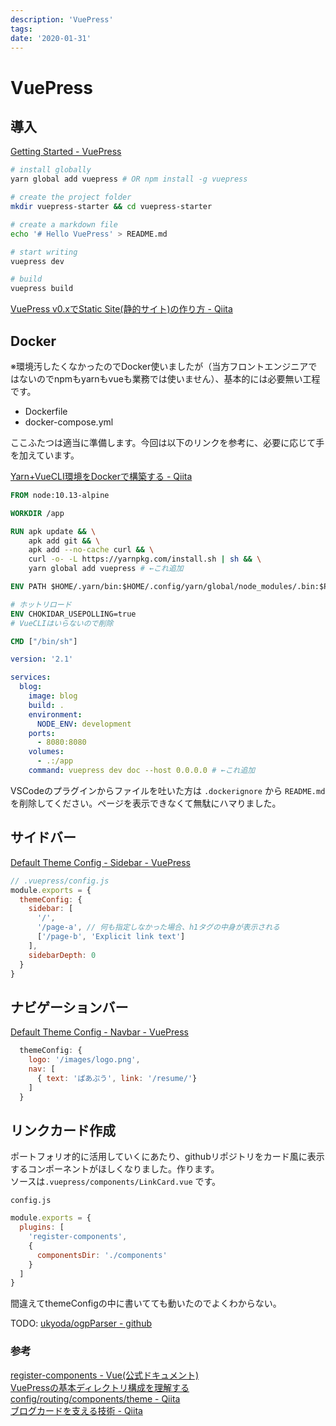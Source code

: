 ```yaml
---
description: 'VuePress'
tags:
date: '2020-01-31'
---
```

# VuePress
## 導入

[Getting Started - VuePress](https://vuepress.vuejs.org/guide/getting-started.html)

```bash
# install globally
yarn global add vuepress # OR npm install -g vuepress

# create the project folder
mkdir vuepress-starter && cd vuepress-starter

# create a markdown file
echo '# Hello VuePress' > README.md

# start writing
vuepress dev

# build
vuepress build
```
[VuePress v0.xでStatic Site(静的サイト)の作り方 - Qiita](https://qiita.com/Koki07/items/319bcfda431e6d593358)

## Docker

※環境汚したくなかったのでDocker使いましたが（当方フロントエンジニアではないのでnpmもyarnもvueも業務では使いません）、基本的には必要無い工程です。

 - Dockerfile
 - docker-compose.yml

ここふたつは適当に準備します。今回は以下のリンクを参考に、必要に応じて手を加えています。

[Yarn+VueCLI環境をDockerで構築する - Qiita](https://qiita.com/kawadumax/items/ee73304579254f4398ad)  

```Dockerfile
FROM node:10.13-alpine

WORKDIR /app

RUN apk update && \
    apk add git && \
    apk add --no-cache curl && \
    curl -o- -L https://yarnpkg.com/install.sh | sh && \
    yarn global add vuepress # ←これ追加

ENV PATH $HOME/.yarn/bin:$HOME/.config/yarn/global/node_modules/.bin:$PATH

# ホットリロード
ENV CHOKIDAR_USEPOLLING=true
# VueCLIはいらないので削除

CMD ["/bin/sh"]
```

```yaml
version: '2.1'

services:
  blog:
    image: blog
    build: .
    environment:
      NODE_ENV: development
    ports:
      - 8080:8080
    volumes:
      - .:/app
    command: vuepress dev doc --host 0.0.0.0 # ←これ追加
```

VSCodeのプラグインからファイルを吐いた方は `.dockerignore` から `README.md` を削除してください。ページを表示できなくて無駄にハマりました。

## サイドバー

[Default Theme Config - Sidebar - VuePress](https://vuepress.vuejs.org/theme/default-theme-config.html#sidebar)

```JavaScript
// .vuepress/config.js
module.exports = {
  themeConfig: {
    sidebar: [
      '/',
      '/page-a', // 何も指定しなかった場合、h1タグの中身が表示される
      ['/page-b', 'Explicit link text']
    ],
    sidebarDepth: 0
  }
}
```

## ナビゲーションバー

[Default Theme Config - Navbar - VuePress](https://vuepress.vuejs.org/theme/default-theme-config.html#navbar)

```JavaScript
  themeConfig: {
    logo: '/images/logo.png',
    nav: [
      { text: 'ぱあぷう', link: '/resume/'}
    ]
  }
```

## リンクカード作成

ポートフォリオ的に活用していくにあたり、githubリポジトリをカード風に表示するコンポーネントがほしくなりました。作ります。  
ソースは`.vuepress/components/LinkCard.vue` です。

`config.js`
```javascript
module.exports = {
  plugins: [
    'register-components',
    {
      componentsDir: './components'
    }
  ]
}
```

間違えてthemeConfigの中に書いてても動いたのでよくわからない。

TODO: [ukyoda/ogpParser - github](https://github.com/ukyoda/ogpParser)

### 参考

[register-components - Vue(公式ドキュメント)](https://vuepress.vuejs.org/plugin/official/plugin-register-components.html)  
[VuePressの基本ディレクトリ構成を理解する config/routing/components/theme - Qiita](https://qiita.com/Gma_Gama/items/4d17967b35862d54718a)  
[ブログカードを支える技術 - Qiita](https://qiita.com/hinastory/items/05baa8aec64a75026b3a)  
